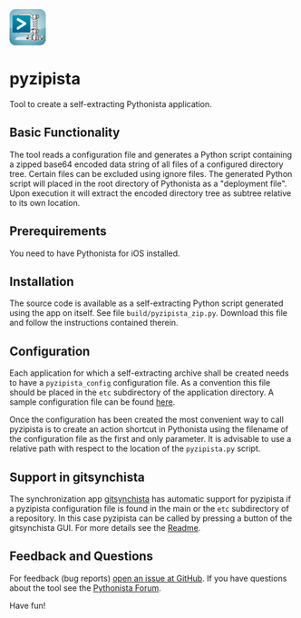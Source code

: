 ![pyzipista icon](https://raw.githubusercontent.com/marcus67/pyzipista/master/lib/pyzipista_64x64.png)

# pyzipista
Tool to create a self-extracting Pythonista application.

## Basic Functionality
The tool reads a configuration file and generates a Python script containing a zipped
base64 encoded data string of all files of a configured directory tree. Certain files
can be excluded using ignore files. The generated Python script will placed in the root 
directory of Pythonista as a "deployment file". Upon execution it will extract the encoded
directory tree as subtree relative to its own location.

## Prerequirements

You need to have Pythonista for iOS installed.

## Installation

The source code is available as a self-extracting Python script generated using the app on itself. See file `build/pyzipista_zip.py`. Download this file and follow the instructions contained therein.

## Configuration
Each application for which a self-extracting archive shall be created needs to have a `pyzipista_config` configuration file. As a convention this file should be placed in the `etc` subdirectory of the application directory. A sample configuration file can be found [here](https://raw.githubusercontent.com/marcus67/pyzipista/master/etc/pyzipista_config_sample).

Once the configuration has been created the most convenient way to call pyzipista is to create an action shortcut in Pythonista using the filename of the configuration file as the first and only parameter. It is advisable to use a relative path with respect to the location of the `pyzipista.py` script.

## Support in gitsynchista

The synchronization app [gitsynchista](https://github.com/marcus67/gitsynchista) has automatic support for pyzipista if a pyzipista configuration file is found in the main or the `etc` subdirectory of a repository. In this case pyzipista can be called by pressing a button of the gitsynchista GUI. For more details see the [Readme](https://github.com/marcus67/gitsynchista/blob/master/README.md). 

## Feedback and Questions

For feedback (bug reports) [open an issue at GitHub](https://github.com/marcus67/pyzipista/issues/new). If you have questions about the tool see the [Pythonista Forum](https://forum.omz-software.com/category/5/pythonista).


Have fun!
